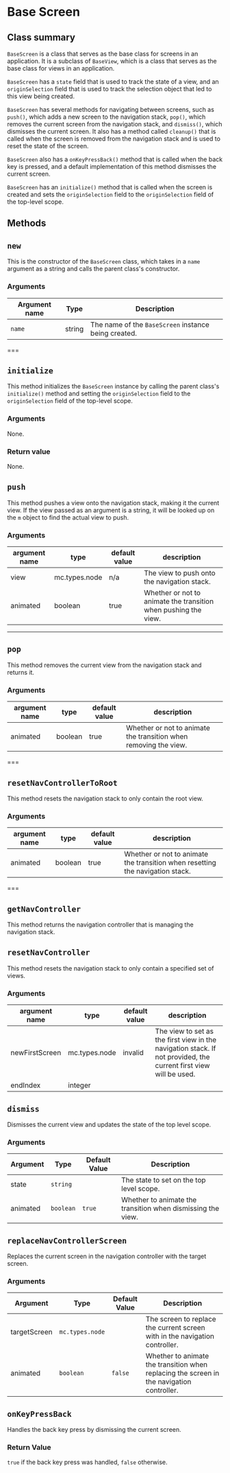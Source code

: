 # Base Screen

Class summary
-------------

  

`BaseScreen` is a class that serves as the base class for screens in an application. It is a subclass of `BaseView`, which is a class that serves as the base class for views in an application.

  

`BaseScreen` has a `state` field that is used to track the state of a view, and an `originSelection` field that is used to track the selection object that led to this view being created.

`BaseScreen` has several methods for navigating between screens, such as `push()`, which adds a new screen to the navigation stack, `pop()`, which removes the current screen from the navigation stack, and `dismiss()`, which dismisses the current screen. It also has a method called `cleanup()` that is called when the screen is removed from the navigation stack and is used to reset the state of the screen.

`BaseScreen` also has a `onKeyPressBack()` method that is called when the back key is pressed, and a default implementation of this method dismisses the current screen.

`BaseScreen` has an `initialize()` method that is called when the screen is created and sets the `originSelection` field to the `originSelection` field of the top-level scope.

  

Methods
-------

`new`
-----

This is the constructor of the `BaseScreen` class, which takes in a `name` argument as a string and calls the parent class's constructor.

### Arguments

| Argument name | Type | Description |
| ---| ---| --- |
| `name` | string | The name of the `BaseScreen` instance being created. |

  

===

`initialize`
------------

This method initializes the `BaseScreen` instance by calling the parent class's `initialize()` method and setting the `originSelection` field to the `originSelection` field of the top-level scope.

### Arguments

None.

### Return value

None.

  

`push`
------

This method pushes a view onto the navigation stack, making it the current view. If the view passed as an argument is a string, it will be looked up on the `m` object to find the actual view to push.

### Arguments

| argument name | type | default value | description |
| ---| ---| ---| --- |
| view | mc.types.node | n/a | The view to push onto the navigation stack. |
| animated | boolean | true | Whether or not to animate the transition when pushing the view. |

  

---

`pop`
-----

This method removes the current view from the navigation stack and returns it.

### Arguments

| argument name | type | default value | description |
| ---| ---| ---| --- |
| animated | boolean | true | Whether or not to animate the transition when removing the view. |

  

===

`resetNavControllerToRoot`
--------------------------

This method resets the navigation stack to only contain the root view.

### Arguments

| argument name | type | default value | description |
| ---| ---| ---| --- |
| animated | boolean | true | Whether or not to animate the transition when resetting the navigation stack. |

  

===

`getNavController`
------------------

This method returns the navigation controller that is managing the navigation stack.

`resetNavController`
--------------------

This method resets the navigation stack to only contain a specified set of views.

### Arguments

| argument name | type | default value | description |
| ---| ---| ---| --- |
| newFirstScreen | mc.types.node | invalid | The view to set as the first view in the navigation stack. If not provided, the current first view will be used. |
| endIndex | integer |  |

  

`dismiss`
---------

Dismisses the current view and updates the state of the top level scope.

### Arguments

| Argument | Type | Default Value | Description |
| ---| ---| ---| --- |
| state | `string` |  | The state to set on the top level scope. |
| animated | `boolean` | `true` | Whether to animate the transition when dismissing the view. |

`replaceNavControllerScreen`
----------------------------

Replaces the current screen in the navigation controller with the target screen.

### Arguments

| Argument | Type | Default Value | Description |
| ---| ---| ---| --- |
| targetScreen | `mc.types.node` |  | The screen to replace the current screen with in the navigation controller. |
| animated | `boolean` | `false` | Whether to animate the transition when replacing the screen in the navigation controller. |

`onKeyPressBack`
----------------

Handles the back key press by dismissing the current screen.

### Return Value

`true` if the back key press was handled, `false` otherwise.